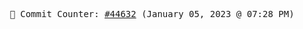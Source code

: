 <p align="center">
    <samp>
        📮 Commit Counter: <a href="https://github.com/Javascript-void0/Javascript-void0/commits/main">#44632</a> (January 05, 2023 @ 07:28 PM)
    </samp>
</p>